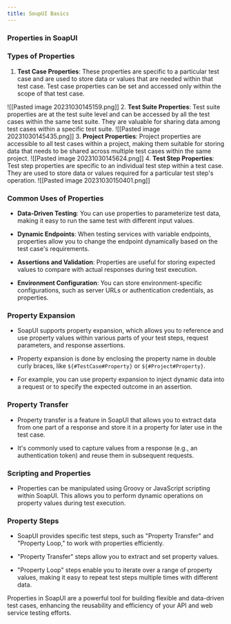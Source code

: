 ```yaml
---
title: SoupUI Basics
---
```

### Properties in SoapUI

### Types of Properties

1. **Test Case Properties**: These properties are specific to a particular test case and are used to store data or values that are needed within that test case. Test case properties can be set and accessed only within the scope of that test case.

![[Pasted image 20231030145159.png]]
2. **Test Suite Properties**: Test suite properties are at the test suite level and can be accessed by all the test cases within the same test suite. They are valuable for sharing data among test cases within a specific test suite.
![[Pasted image 20231030145435.png]]
3. **Project Properties**: Project properties are accessible to all test cases within a project, making them suitable for storing data that needs to be shared across multiple test cases within the same project.
![[Pasted image 20231030145624.png]]
4. **Test Step Properties**: Test step properties are specific to an individual test step within a test case. They are used to store data or values required for a particular test step's operation.
![[Pasted image 20231030150401.png]]
### Common Uses of Properties

- **Data-Driven Testing**: You can use properties to parameterize test data, making it easy to run the same test with different input values.

- **Dynamic Endpoints**: When testing services with variable endpoints, properties allow you to change the endpoint dynamically based on the test case's requirements.

- **Assertions and Validation**: Properties are useful for storing expected values to compare with actual responses during test execution.

- **Environment Configuration**: You can store environment-specific configurations, such as server URLs or authentication credentials, as properties.

### Property Expansion

- SoapUI supports property expansion, which allows you to reference and use property values within various parts of your test steps, request parameters, and response assertions.

- Property expansion is done by enclosing the property name in double curly braces, like `${#TestCase#Property}` or `${#Project#Property}`.

- For example, you can use property expansion to inject dynamic data into a request or to specify the expected outcome in an assertion.

### Property Transfer

- Property transfer is a feature in SoapUI that allows you to extract data from one part of a response and store it in a property for later use in the test case.

- It's commonly used to capture values from a response (e.g., an authentication token) and reuse them in subsequent requests.

### Scripting and Properties

- Properties can be manipulated using Groovy or JavaScript scripting within SoapUI. This allows you to perform dynamic operations on property values during test execution.

### Property Steps

- SoapUI provides specific test steps, such as "Property Transfer" and "Property Loop," to work with properties efficiently.

- "Property Transfer" steps allow you to extract and set property values.

- "Property Loop" steps enable you to iterate over a range of property values, making it easy to repeat test steps multiple times with different data.

Properties in SoapUI are a powerful tool for building flexible and data-driven test cases, enhancing the reusability and efficiency of your API and web service testing efforts.
